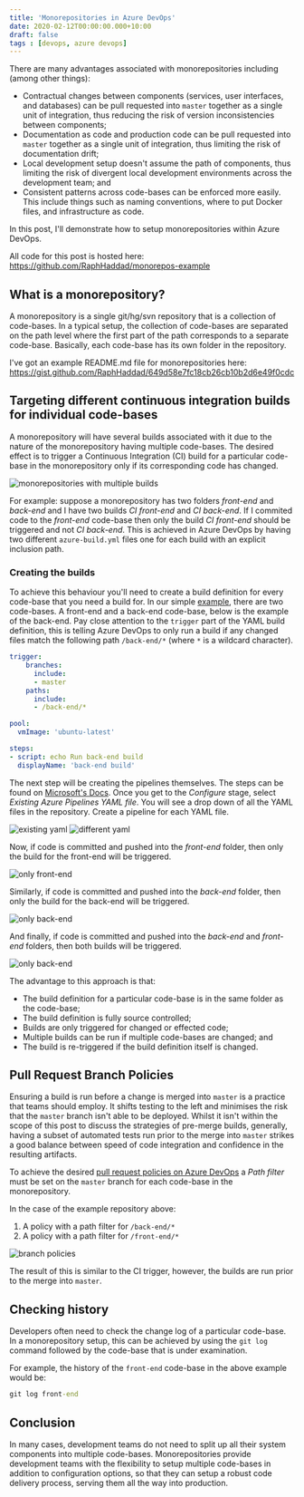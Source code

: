 ```yaml
---
title: 'Monorepositories in Azure DevOps'
date: 2020-02-12T00:00:00.000+10:00
draft: false
tags : [devops, azure devops]
---
```


There are many advantages associated with monorepositories including
(among other things):

- Contractual changes between components (services, user interfaces, and
  databases)
  can be pull requested into `master` together as a single unit of integration,
  thus reducing the risk of version inconsistencies between components;
- Documentation as code and production code can be pull requested into `master`
  together as a single unit of integration, thus limiting the risk of
  documentation drift;
- Local development setup doesn't assume the path of components, thus limiting
  the risk of divergent local development environments across the development
  team; and
- Consistent patterns across code-bases can be enforced more easily.
  This include things such as naming conventions,
  where to put Docker files, and infrastructure as code.

In this post, I'll demonstrate how to setup monorepositories within Azure
DevOps.

All code for this post is hosted here:
https://github.com/RaphHaddad/monorepos-example

## What is a monorepository?

A monorepository is a single git/hg/svn repository that is a collection of
code-bases. In a typical setup, the collection of code-bases are separated on the
path level where the first part of the path corresponds to a separate
code-base. Basically, each code-base has its own folder in the repository.

I've got an example README.md file for monorepositories
here: https://gist.github.com/RaphHaddad/649d58e7fc18cb26cb10b2d6e49f0cdc

## Targeting different continuous integration builds for individual code-bases

A monorepository will have several builds associated with it due to the nature
of the monorepository having multiple code-bases. The desired effect is to
trigger a Continuous Integration (CI) build for a particular code-base in the
monorepository only if its corresponding code has changed.

<img src="/images/mono-repo.png" alt="monorepositories with multiple builds" style="width: auto;"/>

For example: suppose a monorepository has two folders _front-end_ and
_back-end_ and I have two builds _CI front-end_ and _CI back-end_.
If I commited code to the _front-end_ code-base then only the build
_CI front-end_ should be triggered and not _CI back-end_.
This is achieved in Azure DevOps by having two different `azure-build.yml`
files one for each build with an explicit inclusion path.

### Creating the builds

To achieve this behaviour you'll need to create a build definition for every
code-base that you need a build for.
In our simple [example](https://github.com/RaphHaddad/monorepos-example),
there are two code-bases. A front-end and a back-end code-base,
below is the example of the back-end.
Pay close attention to the `trigger` part of the YAML build definition,
this is telling Azure DevOps to only run a build if any changed files
match the following path `/back-end/*` (where `*` is
a wildcard character).

```yaml
trigger:
    branches:
      include:
      - master
    paths:
      include:
      - /back-end/*

pool:
  vmImage: 'ubuntu-latest'

steps:
- script: echo Run back-end build
  displayName: 'back-end build'
```

The next step will be creating the pipelines themselves. The
steps can be found on
[Microsoft's Docs](https://docs.microsoft.com/en-us/azure/devops/pipelines/create-first-pipeline?view=azure-devops&tabs=java%2Cbrowser%2Ctfs-2018-2).
Once you get to the _Configure_ stage,
select _Existing Azure Pipelines YAML file_. You will see a drop down of all
the YAML files in the repository. Create a pipeline for each YAML file.

![existing yaml](/images/existing-yaml.png "existing yaml")
![different yaml](/images/diff-yaml.png "diff yaml")

Now, if code is committed and pushed into the _front-end_ folder, then only
the build for the front-end will be triggered.

![only front-end](/images/only-front-end.png)

Similarly, if code is committed and pushed into the _back-end_ folder, then only
the build for the back-end will be triggered.

![only back-end](/images/only-back-end.png)

And finally, if code is committed and pushed into the _back-end_ and
_front-end_ folders, then both builds will be triggered.

![only back-end](/images/both-builds.png)

The advantage to this approach is that:

- The build definition for a particular code-base is in the same folder as
  the code-base;
- The build definition is fully source controlled;
- Builds are only triggered for changed or effected code;
- Multiple builds can be run if multiple code-bases are changed; and
- The build is re-triggered if the build definition itself is changed.

## Pull Request Branch Policies

Ensuring a build is run before a change is merged into `master` is a practice
that teams should employ. It shifts testing to the left and minimises
the risk that the `master` branch isn't able to be deployed. Whilst it isn't
within the scope of this post to discuss the strategies of pre-merge builds,
generally, having a subset of automated tests run prior to
the merge into `master` strikes a good balance between speed of
code integration and confidence in the resulting artifacts.

To achieve the desired
[pull request policies on Azure DevOps](https://docs.microsoft.com/en-us/azure/devops/repos/git/branch-policies?view=azure-devops)
a _Path filter_ must be set on the `master` branch for each code-base
in the monorepository.

In the case of the example repository above:

1. A policy with a path filter for `/back-end/*`
2. A policy with a path filter for `/front-end/*`

![branch policies](/images/branch-policy.png)

The result of this is similar to the CI trigger, however, the builds are
run prior to the merge into `master`.

## Checking history

Developers often need to check the change log of a particular code-base.
In a monorepository setup, this can be achieved by using the `git log`
command followed by the code-base that is under examination.

For example, the history of the `front-end` code-base in the above example
would be:

```cmd
git log front-end
```

## Conclusion

In many cases, development teams do not need to split up all their
system components into multiple code-bases. Monorepositories provide development
teams with the flexibility to setup multiple code-bases in addition to
configuration options, so that they can setup a robust code delivery
process, serving them all the way into production.

